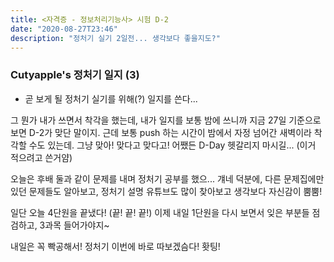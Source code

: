 ```yaml
---
title: <자격증 - 정보처리기능사> 시험 D-2
date: "2020-08-27T23:46"
description: "정처기 실기 2일전... 생각보다 좋을지도?"
---
```


### Cutyapple's 정처기 일지 (3)

- 곧 보게 될 정처기 실기를 위해(?) 일지를 쓴다...

그 뭔가 내가 쓰면서 착각을 했는데, 내가 일지를 보통 밤에 쓰니까 지금 27일 기준으로 보면 D-2가 맞단 말이지. 근데 보통 push 하는 시간이 밤에서 자정 넘어간 새벽이라 착각할 수도 있는데. 그냥 맞아! 맞다고 맞다고! 어쨌든 D-Day 헷갈리지 마시길... (이거 적으려고 쓴거얌)

오늘은 후배 둘과 같이 문제를 내며 정처기 공부를 했으... 걔네 덕분에, 다른 문제집에만 있던 문제들도 알아보고, 정처기 설명 유튜브도 많이 찾아보고 생각보다 자신감이 뿜뿜!

일단 오늘 4단원을 끝냈다! (끝! 끝! 끝!) 이제 내일 1단원을 다시 보면서 잊은 부분들 점검하고, 3과목 들어가야지~

내일은 꼭 빡공해서! 정처기 이번에 바로 따보겠슴다! 홧팅!
